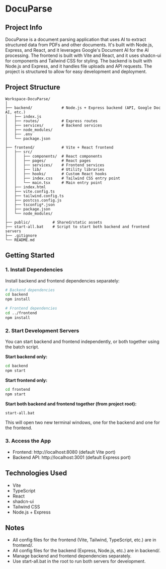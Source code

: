 # DocuParse

## Project Info

DocuParse is a document parsing application that uses AI to extract structured data from PDFs and other documents. It's built with Node.js, Express, and React, and it leverages Google's Document AI for the AI processing. The frontend is built with Vite and React, and it uses shadcn-ui for components and Tailwind CSS for styling. The backend is built with Node.js and Express, and it handles file uploads and API requests. The project is structured to allow for easy development and deployment.

## Project Structure

```
Workspace-DocuParse/
│
├── backend/             # Node.js + Express backend (API, Google Doc AI, etc.)
│   ├── index.js
│   ├── routes/          # Express routes
│   ├── services/        # Backend services
│   ├── node_modules/
│   ├── .env
│   └── package.json
│
├── frontend/            # Vite + React frontend
│   ├── src/
│   │   ├── components/  # React components
│   │   ├── pages/       # React pages
│   │   ├── services/    # Frontend services
│   │   ├── lib/         # Utility libraries
│   │   ├── hooks/       # Custom React hooks
│   │   ├── index.css    # Tailwind CSS entry point
│   │   └── main.tsx     # Main entry point
│   ├── index.html
│   ├── vite.config.ts
│   ├── tailwind.config.ts
│   ├── postcss.config.js
│   ├── tsconfig*.json
│   ├── package.json
│   └── node_modules/
│
├── public/          # Shared/static assets
├── start-all.bat    # Script to start both backend and frontend servers
├── .gitignore
└── README.md
```

## Getting Started

### 1. Install Dependencies

Install backend and frontend dependencies separately:

```sh
# Backend dependencies
cd backend
npm install

# Frontend dependencies
cd ../frontend
npm install
```

### 2. Start Development Servers

You can start backend and frontend independently, or both together using the batch script.

**Start backend only:**
```sh
cd backend
npm start
```

**Start frontend only:**
```sh
cd frontend
npm start
```

**Start both backend and frontend together (from project root):**
```sh
start-all.bat
```
This will open two new terminal windows, one for the backend and one for the frontend.

### 3. Access the App

- Frontend: http://localhost:8080 (default Vite port)
- Backend API: http://localhost:3001 (default Express port)

## Technologies Used

- Vite
- TypeScript
- React
- shadcn-ui
- Tailwind CSS
- Node.js + Express

## Notes

- All config files for the frontend (Vite, Tailwind, TypeScript, etc.) are in frontend/.
- All config files for the backend (Express, Node.js, etc.) are in backend/.
- Manage backend and frontend dependencies separately.
- Use start-all.bat in the root to run both servers for development.
